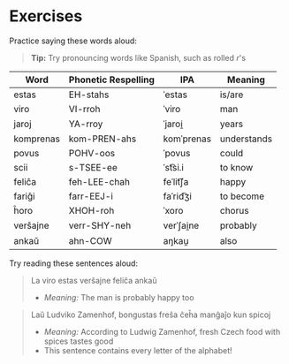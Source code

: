 # Exercises

Practice saying these words aloud:

> **Tip:** Try pronouncing words like Spanish, such as rolled _r_'s

| Word      | Phonetic Respelling | IPA        | Meaning     |
| --------- | ------------------- | ---------- | ----------- |
| estas     | EH-stahs            | ˈestas     | is/are      |
| viro      | VI-rroh             | ˈviro      | man         |
| jaroj     | YA-rroy             | ˈjaroi̯     | years       |
| komprenas | kom-PREN-ahs        | komˈprenas | understands |
| povus     | POHV-oos            | ˈpovus     | could       |
| scii      | s-TSEE-ee           | ˈst͡si.i    | to know     |
| feliĉa    | feh-LEE-chah        | feˈlit͡ʃa   | happy       |
| fariĝi    | farr-EEJ-i          | faˈrid͡ʒi   | to become   |
| ĥoro      | XHOH-roh            | ˈxoro      | chorus      |
| verŝajne  | verr-SHY-neh        | verˈʃai̯ne  | probably    |
| ankaŭ     | ahn-COW             | aŋkau̯      | also        |

Try reading these sentences aloud:

> La viro estas verŝajne feliĉa ankaŭ
>
> - _Meaning:_ The man is probably happy too

> Laŭ Ludviko Zamenhof, bongustas freŝa ĉeĥa manĝaĵo kun spicoj
>
> - _Meaning:_ According to Ludwig Zamenhof, fresh Czech food with spices tastes good
> - This sentence contains every letter of the alphabet!
